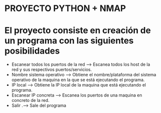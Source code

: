 PROYECTO PYTHON + NMAP
============================

# El proyecto consiste en creación de un programa con las siguientes posibilidades
* Escanear todos los puertos de la red —> Escanea todos los host de la red y sus respectivos puertos/servicios.
* Nombre sistema operativo —> Obtiene el nombre/plataforma del sistema operativo de la maquina en la que se está ejecutando el programa. 
* IP local —> Obtiene la IP local de la maquina que está ejecutando el programa.
* Escanear IP concreta  —> Escanea los puertos de una maquina en concreto de la red.
* Salir .—> Sale del programa
